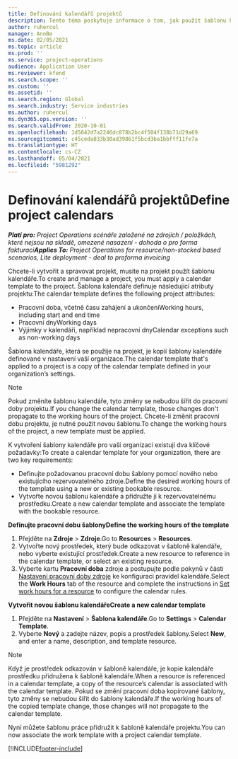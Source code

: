 ```yaml
---
title: Definování kalendářů projektů
description: Tento téma poskytuje informace o tom, jak použít šablonu kalendáře na projekt ke sledování harmonogramu projektu.
author: ruhercul
manager: AnnBe
ms.date: 02/05/2021
ms.topic: article
ms.prod: ''
ms.service: project-operations
audience: Application User
ms.reviewer: kfend
ms.search.scope: ''
ms.custom: ''
ms.assetid: ''
ms.search.region: Global
ms.search.industry: Service industries
ms.author: ruhercul
ms.dyn365.ops.version: ''
ms.search.validFrom: 2020-10-01
ms.openlocfilehash: 1d5642d7a2246dc878b2bc4f504f138b71d29a69
ms.sourcegitcommit: c45ceda833b30ad39861f5bcd3ba1bbfff11fe7a
ms.translationtype: HT
ms.contentlocale: cs-CZ
ms.lasthandoff: 05/04/2021
ms.locfileid: "5981292"
---
```

# <a name="define-project-calendars"></a><span data-ttu-id="129e9-103">Definování kalendářů projektů</span><span class="sxs-lookup"><span data-stu-id="129e9-103">Define project calendars</span></span>

<span data-ttu-id="129e9-104">_**Platí pro:** Project Operations scénáře založené na zdrojích / položkách, které nejsou na skladě, omezené nasazení - dohoda o pro forma fakturaci_</span><span class="sxs-lookup"><span data-stu-id="129e9-104">_**Applies To:** Project Operations for resource/non-stocked based scenarios, Lite deployment - deal to proforma invoicing_</span></span>

<span data-ttu-id="129e9-105">Chcete-li vytvořit a spravovat projekt, musíte na projekt použít šablonu kalendáře.</span><span class="sxs-lookup"><span data-stu-id="129e9-105">To create and manage a project, you must apply a calendar template to the project.</span></span> <span data-ttu-id="129e9-106">Šablona kalendáře definuje následující atributy projektu:</span><span class="sxs-lookup"><span data-stu-id="129e9-106">The calendar template defines the following project attributes:</span></span>

- <span data-ttu-id="129e9-107">Pracovní doba, včetně času zahájení a ukončení</span><span class="sxs-lookup"><span data-stu-id="129e9-107">Working hours, including start and end time</span></span>
- <span data-ttu-id="129e9-108">Pracovní dny</span><span class="sxs-lookup"><span data-stu-id="129e9-108">Working days</span></span>
- <span data-ttu-id="129e9-109">Výjimky v kalendáři, například nepracovní dny</span><span class="sxs-lookup"><span data-stu-id="129e9-109">Calendar exceptions such as non-working days</span></span>

<span data-ttu-id="129e9-110">Šablona kalendáře, která se použije na projekt, je kopií šablony kalendáře definované v nastavení vaší organizace.</span><span class="sxs-lookup"><span data-stu-id="129e9-110">The calendar template that's applied to a project is a copy of the calendar template defined in your organization’s settings.</span></span>

> [!NOTE]
> <span data-ttu-id="129e9-111">Pokud změníte šablonu kalendáře, tyto změny se nebudou šířit do pracovní doby projektu.</span><span class="sxs-lookup"><span data-stu-id="129e9-111">If you change the calendar template, those changes don't propagate to the working hours of the project.</span></span> <span data-ttu-id="129e9-112">Chcete-li změnit pracovní dobu projektu, je nutné použít novou šablonu.</span><span class="sxs-lookup"><span data-stu-id="129e9-112">To change the working hours of the project, a new template must be applied.</span></span>

<span data-ttu-id="129e9-113">K vytvoření šablony kalendáře pro vaši organizaci existují dva klíčové požadavky:</span><span class="sxs-lookup"><span data-stu-id="129e9-113">To create a calendar template for your organization, there are two key requirements:</span></span>

- <span data-ttu-id="129e9-114">Definujte požadovanou pracovní dobu šablony pomocí nového nebo existujícího rezervovatelného zdroje.</span><span class="sxs-lookup"><span data-stu-id="129e9-114">Define the desired working hours of the template using a new or existing bookable resource.</span></span>
- <span data-ttu-id="129e9-115">Vytvořte novou šablonu kalendáře a přidružte ji k rezervovatelnému prostředku.</span><span class="sxs-lookup"><span data-stu-id="129e9-115">Create a new calendar template and associate the template with the bookable resource.</span></span>

<span data-ttu-id="129e9-116">**Definujte pracovní dobu šablony**</span><span class="sxs-lookup"><span data-stu-id="129e9-116">**Define the working hours of the template**</span></span>

1. <span data-ttu-id="129e9-117">Přejděte na **Zdroje** \> **Zdroje**.</span><span class="sxs-lookup"><span data-stu-id="129e9-117">Go to **Resources** \> **Resources**.</span></span>
2. <span data-ttu-id="129e9-118">Vytvořte nový prostředek, který bude odkazovat v šabloně kalendáře, nebo vyberte existující prostředek.</span><span class="sxs-lookup"><span data-stu-id="129e9-118">Create a new resource to reference in the calendar template, or select an existing resource.</span></span>
3. <span data-ttu-id="129e9-119">Vyberte kartu **Pracovní doba** zdroje a postupujte podle pokynů v části [Nastavení pracovní doby zdroje](https://docs.microsoft.com/dynamics365/field-service/set-work-hours-resource) ke konfiguraci pravidel kalendáře.</span><span class="sxs-lookup"><span data-stu-id="129e9-119">Select the **Work Hours** tab of the resource and complete the instructions in [Set work hours for a resource](https://docs.microsoft.com/dynamics365/field-service/set-work-hours-resource) to configure the calendar rules.</span></span>

<span data-ttu-id="129e9-120">**Vytvořit novou šablonu kalendáře**</span><span class="sxs-lookup"><span data-stu-id="129e9-120">**Create a new calendar template**</span></span>

1. <span data-ttu-id="129e9-121">Přejděte na **Nastavení** \> **Šablona kalendáře**.</span><span class="sxs-lookup"><span data-stu-id="129e9-121">Go to **Settings** \> **Calendar Template**.</span></span>
2. <span data-ttu-id="129e9-122">Vyberte **Nový** a zadejte název, popis a prostředek šablony.</span><span class="sxs-lookup"><span data-stu-id="129e9-122">Select **New**, and enter a name, description, and template resource.</span></span>

> [!NOTE]
> <span data-ttu-id="129e9-123">Když je prostředek odkazován v šabloně kalendáře, je kopie kalendáře prostředku přidružena k šabloně kalendáře.</span><span class="sxs-lookup"><span data-stu-id="129e9-123">When a resource is referenced in a calendar template, a copy of the resource’s calendar is associated with the calendar template.</span></span> <span data-ttu-id="129e9-124">Pokud se změní pracovní doba kopírované šablony, tyto změny se nebudou šířit do šablony kalendáře.</span><span class="sxs-lookup"><span data-stu-id="129e9-124">If the working hours of the copied template change, those changes will not propagate to the calendar template.</span></span>

<span data-ttu-id="129e9-125">Nyní můžete šablonu práce přidružit k šabloně kalendáře projektu.</span><span class="sxs-lookup"><span data-stu-id="129e9-125">You can now associate the work template with a project calendar template.</span></span>


[!INCLUDE[footer-include](../includes/footer-banner.md)]

